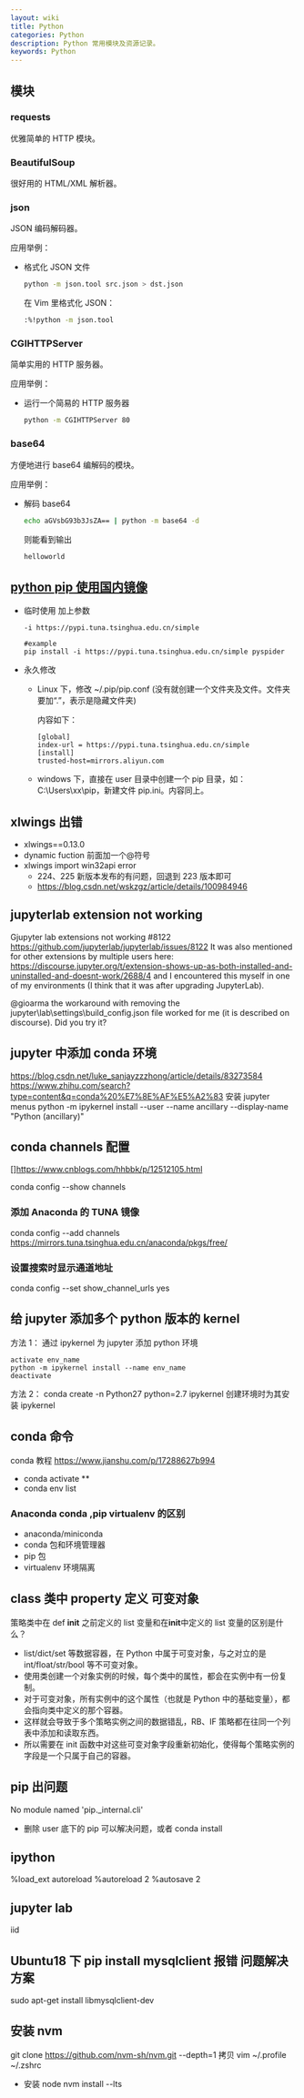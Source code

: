 ```yaml
---
layout: wiki
title: Python
categories: Python
description: Python 常用模块及资源记录。
keywords: Python
---
```


## 模块

### requests

优雅简单的 HTTP 模块。

### BeautifulSoup

很好用的 HTML/XML 解析器。

### json

JSON 编码解码器。

应用举例：

- 格式化 JSON 文件

  ```sh
  python -m json.tool src.json > dst.json
  ```

  在 Vim 里格式化 JSON：

  ```sh
  :%!python -m json.tool
  ```

### CGIHTTPServer

简单实用的 HTTP 服务器。

应用举例：

- 运行一个简易的 HTTP 服务器

  ```sh
  python -m CGIHTTPServer 80
  ```

### base64

方便地进行 base64 编解码的模块。

应用举例：

- 解码 base64

  ```sh
  echo aGVsbG93b3JsZA== | python -m base64 -d
  ```

  则能看到输出

  ```sh
  helloworld
  ```

## [python pip 使用国内镜像][pip_home]

- 临时使用 加上参数

  ```{python}
  -i https://pypi.tuna.tsinghua.edu.cn/simple

  #example
  pip install -i https://pypi.tuna.tsinghua.edu.cn/simple pyspider
  ```

- 永久修改

  - Linux 下，修改 ~/.pip/pip.conf (没有就创建一个文件夹及文件。文件夹要加“.”，表示是隐藏文件夹)

    内容如下：

    ```{}
    [global]
    index-url = https://pypi.tuna.tsinghua.edu.cn/simple
    [install]
    trusted-host=mirrors.aliyun.com
    ```

  - windows 下，直接在 user 目录中创建一个 pip 目录，如：C:\Users\xx\pip，新建文件 pip.ini。内容同上。

[pip_home]: https://www.cnblogs.com/microman/p/6107879.html

## xlwings 出错

- xlwings==0.13.0
- dynamic fuction 前面加一个@符号
- xlwings import win32api error
  - 224、225 新版本发布的有问题，回退到 223 版本即可
  - https://blog.csdn.net/wskzgz/article/details/100984946

## jupyterlab extension not working

Gjupyter lab extensions not working #8122
<https://github.com/jupyterlab/jupyterlab/issues/8122>
It was also mentioned for other extensions by multiple users here: https://discourse.jupyter.org/t/extension-shows-up-as-both-installed-and-uninstalled-and-doesnt-work/2688/4 and I encountered this myself in one of my environments (I think that it was after upgrading JupyterLab).

@gioarma the workaround with removing the jupyter\lab\settings\build_config.json file worked for me (it is described on discourse). Did you try it?

## jupyter 中添加 conda 环境

https://blog.csdn.net/luke_sanjayzzzhong/article/details/83273584
<https://www.zhihu.com/search?type=content&q=conda%20%E7%8E%AF%E5%A2%83>
安装 jupyter menus
python -m ipykernel install --user --name ancillary --display-name "Python (ancillary)"

## conda channels 配置

[]<https://www.cnblogs.com/hhbbk/p/12512105.html>

conda config --show channels

### 添加 Anaconda 的 TUNA 镜像

conda config --add channels https://mirrors.tuna.tsinghua.edu.cn/anaconda/pkgs/free/

### 设置搜索时显示通道地址

conda config --set show_channel_urls yes

## 给 jupyter 添加多个 python 版本的 kernel

方法 1： 通过 ipykernel 为 jupyter 添加 python 环境

```{cmd}
activate env_name
python -m ipykernel install --name env_name
deactivate
```

方法 2：
conda create -n Python27 python=2.7 ipykernel 创建环境时为其安装 ipykernel

## conda 命令

conda 教程
<https://www.jianshu.com/p/17288627b994>

- conda activate \*\*
- conda env list

### Anaconda conda ,pip virtualenv 的区别

- anaconda/miniconda
- conda 包和环境管理器
- pip 包
- virtualenv 环境隔离

## class 类中 property 定义 可变对象

策略类中在 def **init** 之前定义的 list 变量和在**init**中定义的 list 变量的区别是什么？

- list/dict/set 等数据容器，在 Python 中属于可变对象，与之对立的是 int/float/str/bool 等不可变对象。
- 使用类创建一个对象实例的时候，每个类中的属性，都会在实例中有一份复制。
- 对于可变对象，所有实例中的这个属性（也就是 Python 中的基础变量），都会指向类中定义的那个容器。
- 这样就会导致于多个策略实例之间的数据错乱，RB、IF 策略都在往同一个列表中添加和读取东西。
- 所以需要在 init 函数中对这些可变对象字段重新初始化，使得每个策略实例的字段是一个只属于自己的容器。

## pip 出问题

No module named 'pip.\_internal.cli'

- 删除 user 底下的 pip 可以解决问题，或者 conda install

## ipython

%load_ext autoreload
%autoreload 2
%autosave 2

## jupyter lab

iid

## Ubuntu18 下 pip install mysqlclient 报错 问题解决方案

sudo apt-get install libmysqlclient-dev

## 安装 nvm

git clone https://github.com/nvm-sh/nvm.git --depth=1
拷贝 vim ~/.profile ~/.zshrc

- 安装 node
  nvm install --lts
